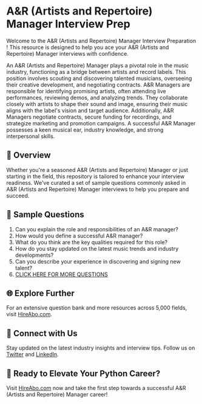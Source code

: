 # A&R (Artists and Repertoire) Manager Interview Prep

Welcome to the A&R (Artists and Repertoire) Manager Interview Preparation ! This resource is designed to help you ace your A&R (Artists and Repertoire) Manager interviews with confidence.

An A&R (Artists and Repertoire) Manager plays a pivotal role in the music industry, functioning as a bridge between artists and record labels. This position involves scouting and discovering talented musicians, overseeing their creative development, and negotiating contracts. A&R Managers are responsible for identifying promising artists, often attending live performances, reviewing demos, and analyzing trends. They collaborate closely with artists to shape their sound and image, ensuring their music aligns with the label's vision and target audience. Additionally, A&R Managers negotiate contracts, secure funding for recordings, and strategize marketing and promotion campaigns. A successful A&R Manager possesses a keen musical ear, industry knowledge, and strong interpersonal skills.

## 🚀 Overview

Whether you're a seasoned A&R (Artists and Repertoire) Manager or just starting in the field, this repository is tailored to enhance your interview readiness. We've curated a set of sample questions commonly asked in A&R (Artists and Repertoire) Manager interviews to help you prepare and succeed.

## 📝 Sample Questions

1. Can you explain the role and responsibilities of an A&R manager?
2. How would you define a successful A&R manager?
3. What do you think are the key qualities required for this role?
4. How do you stay updated on the latest music trends and industry developments?
5. Can you describe your experience in discovering and signing new talent?
6. [CLICK HERE FOR MORE QUESTIONS](https://hireabo.com/job/16_1_47/AR%20Artists%20and%20Repertoire%20Manager)

## 🌐 Explore Further

For an extensive question bank and more resources across 5,000 fields, visit [HireAbo.com](https://www.hireabo.com).

## 📱 Connect with Us

Stay updated on the latest industry insights and interview tips. Follow us on [Twitter](https://twitter.com/hireabo) and [LinkedIn](https://www.linkedin.com/in/hire-abo-3609972a8/).

## 🚀 Ready to Elevate Your Python Career?

Visit [HireAbo.com](https://www.hireabo.com) now and take the first step towards a successful A&R (Artists and Repertoire) Manager career!